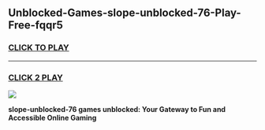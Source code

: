 
## Unblocked-Games-slope-unblocked-76-Play-Free-fqqr5
<h3>
<a href="https://premium76.site?title=slope-unblocked-76&ref=15A">CLICK TO PLAY</a></h3>
<hr>

<h3>
<a href="https://premium76.site?title=slope-unblocked-76&ref=15A">CLICK 2 PLAY</a>
  
</h3>

<a href="https://premium76.site?title=slope-unblocked-76&ref=15A"><img src="https://clearcache.store/games.png"></a>


**slope-unblocked-76 games unblocked: Your Gateway to Fun and Accessible Online Gaming**
